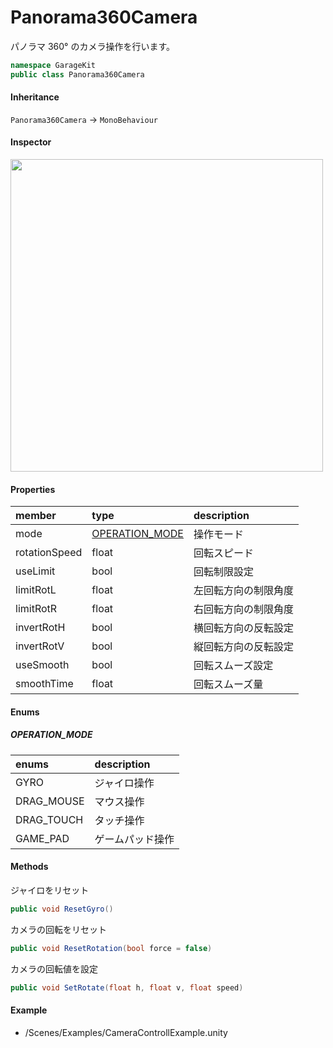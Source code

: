 # Panorama360Camera

パノラマ 360° のカメラ操作を行います。

```csharp
namespace GarageKit
public class Panorama360Camera
```

#### Inheritance

`Panorama360Camera` -> `MonoBehaviour`

#### Inspector

<img src="~/image/script_reference/panorama360camera_inspector.png" width="500px"/>

#### Properties

|member|type|description|
|:--|:--|:--|
|mode|[OPERATION_MODE](#operation_mode)|操作モード|
|rotationSpeed|float|回転スピード|
|useLimit|bool|回転制限設定|
|limitRotL|float|左回転方向の制限角度|
|limitRotR|float|右回転方向の制限角度|
|invertRotH|bool|横回転方向の反転設定|
|invertRotV|bool|縦回転方向の反転設定|
|useSmooth|bool|回転スムーズ設定|
|smoothTime|float|回転スムーズ量|

#### Enums

##### __OPERATION_MODE__

|enums|description|
|:--|:--|
|GYRO|ジャイロ操作|
|DRAG_MOUSE|マウス操作|
|DRAG_TOUCH|タッチ操作|
|GAME_PAD|ゲームパッド操作|

#### Methods

ジャイロをリセット
```csharp
public void ResetGyro()
```

カメラの回転をリセット
```csharp
public void ResetRotation(bool force = false)
```

カメラの回転値を設定
```csharp
public void SetRotate(float h, float v, float speed)
```

#### Example

- /Scenes/Examples/CameraControllExample.unity
